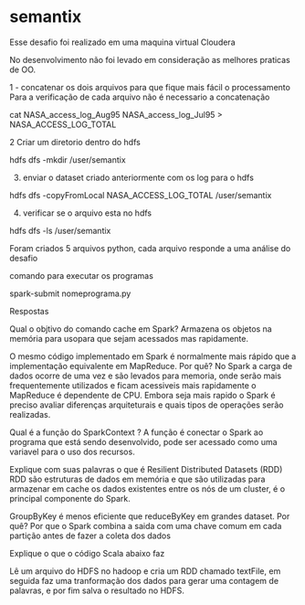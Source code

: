 # semantix

Esse desafio foi realizado em uma maquina virtual Cloudera

No desenvolvimento não foi levado em consideração as melhores praticas de OO.

1 - concatenar os dois arquivos para que fique mais fácil o processamento
Para a verificação de cada arquivo não é necessario a concatenação

cat NASA_access_log_Aug95  NASA_access_log_Jul95 > NASA_ACCESS_LOG_TOTAL

2 Criar um diretorio dentro do hdfs

hdfs dfs -mkdir /user/semantix

3) enviar o dataset criado anteriormente com os log para o hdfs

hdfs dfs -copyFromLocal NASA_ACCESS_LOG_TOTAL /user/semantix

4) verificar se o arquivo esta no hdfs

hdfs dfs -ls /user/semantix


Foram criados 5 arquivos python, cada arquivo responde a uma análise do desafio

comando para executar os programas

spark-submit nomeprograma.py

Respostas 

Qual o objtivo do comando cache em Spark?
Armazena os objetos na memória para usopara que sejam acessados mas rapidamente.

O mesmo código implementado em Spark é normalmente mais rápido que a implementação equivalente em
MapReduce. Por quê?
No Spark a carga de dados ocorre de uma  vez e são levados para memoria, onde serão mais frequentemente utilizados e ficam acessiveis mais rapidamente 
o MapReduce é dependente de CPU. Embora seja mais rapido o Spark é preciso avaliar diferenças arquiteturais e quais tipos de operações serão realizadas.


Qual é a função do SparkContext ?
A função é conectar o Spark ao programa que está sendo desenvolvido, pode ser acessado como uma variavel para o uso dos recursos.

Explique com suas palavras o que é Resilient Distributed Datasets (RDD)
 RDD são estruturas de dados em memória e que são utilizadas para armazenar em cache os dados existentes entre os nós de um cluster,
 é o principal componente do Spark.
 
 GroupByKey é menos eficiente que reduceByKey em grandes dataset. Por quê?
 Por que o Spark combina a saida com uma chave comum em cada partição antes de fazer a coleta dos dados
 
 Explique o que o código Scala abaixo faz
 
 Lê um arquivo do HDFS no hadoop e cria um RDD chamado textFile, em seguida faz uma tranformação dos dados para gerar uma contagem de palavras,
 e por fim salva o resultado no HDFS. 


